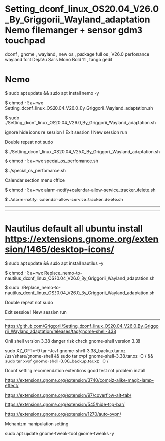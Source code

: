 # Setting_dconf_linux_OS20.04_V26.0_By_Griggorii_Wayland_adaptation Nemo filemanger + sensor gdm3 touchpad
dconf , gnome , wayland , new os , package full os , V26.0 perfomance wayland font DejaVu Sans Mono Bold 11 , tango gedit

# Nemo

$ sudo apt update && sudo apt install nemo -y

$ chmod -R a+rwx Setting_dconf_linux_OS20.04_V26.0_By_Griggorii_Wayland_adaptation.sh

$ sudo ./Setting_dconf_linux_OS20.04_V26.0_By_Griggorii_Wayland_adaptation.sh

ignore hide icons re session ! Exit session ! New session run

Double repeat not sudo

$ ./Setting_dconf_linux_OS20.04_V25.0_By_Griggorii_Wayland_adaptation.sh

$ chmod -R a+rwx special_os_perfomance.sh

$ ./special_os_perfomance.sh

Calendar section menu office

$ chmod -R a+rwx alarm-notify+calendar-allow-service_tracker_delete.sh

$ ./alarm-notify+calendar-allow-service_tracker_delete.sh

_____________________________________________________________________________________________________________________________________

_____________________________________________________________________________________________________________________________________

# Nautilus default all ubuntu install https://extensions.gnome.org/extension/1465/desktop-icons/

$ sudo apt update && sudo apt install nautilus -y

$ chmod -R a+rwx Replace_nemo-to-nautilus_dconf_linux_OS20.04_V26.0_By_Griggorii_Wayland_adaptation.sh

$ sudo ./Replace_nemo-to-nautilus_dconf_linux_OS20.04_V26.0_By_Griggorii_Wayland_adaptation.sh

Double repeat not sudo

Exit session ! New session run
_______________________________________________________________________________________________________________________

https://github.com/Griggorii/Setting_dconf_linux_OS20.04_V26.0_By_Griggorii_Wayland_adaptation/releases/tag/gnome-shell-3.38

Onli shell version 3.38 danger risk check gnome-shell version 3.38

sudo XZ_OPT=-9 tar -Jcvf gnome-shell-3.38_backup.tar.xz /usr/share/gnome-shell && sudo tar xvpf gnome-shell-3.38.tar.xz -C / && sudo tar xvpf gnome-shell-3.38_backup.tar.xz -C /

Dconf setting recomendation extentions good test not problem install 

https://extensions.gnome.org/extension/3740/compiz-alike-magic-lamp-effect/

https://extensions.gnome.org/extension/97/coverflow-alt-tab/

https://extensions.gnome.org/extension/545/hide-top-bar/

https://extensions.gnome.org/extension/1270/auto-ovpn/

Mehanizm manipulation setting

sudo apt update gnome-tweak-tool gnome-tweaks -y

